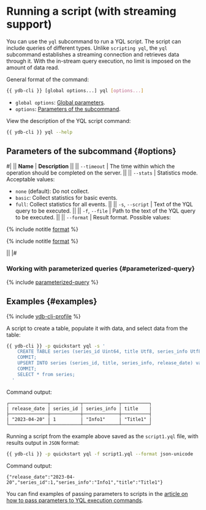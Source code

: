 # Running a script (with streaming support)

You can use the `yql` subcommand to run a YQL script. The script can include queries of different types. Unlike `scripting yql`, the `yql` subcommand establishes a streaming connection and retrieves data through it. With the in-stream query execution, no limit is imposed on the amount of data read.

General format of the command:

```bash
{{ ydb-cli }} [global options...] yql [options...]
```

* `global options`: [Global parameters](commands/global-options.md).
* `options`: [Parameters of the subcommand](#options).

View the description of the YQL script command:

```bash
{{ ydb-cli }} yql --help
```

## Parameters of the subcommand {#options}

#|
|| **Name** | **Description** ||
|| `--timeout` | The time within which the operation should be completed on the server. ||
|| `--stats` | Statistics mode.
Acceptable values:
* `none` (default): Do not collect.
* `basic`: Collect statistics for basic events.
* `full`: Collect statistics for all events.
     ||
|| `-s`, `--script` | Text of the YQL query to be executed. ||
|| `-f`, `--file` | Path to the text of the YQL query to be executed. ||
|| `--format` | Result format.
Possible values:

{% include notitle [format](./_includes/result_format_common.md) %}

{% include notitle [format](./_includes/result_format_csv_tsv.md) %}

||
|#
### Working with parameterized queries {#parameterized-query}

{% include [parameterized-query](../../_includes/parameterized-query.md) %}

## Examples {#examples}

{% include [ydb-cli-profile](../../_includes/ydb-cli-profile.md) %}

A script to create a table, populate it with data, and select data from the table:

```bash
{{ ydb-cli }} -p quickstart yql -s '
    CREATE TABLE series (series_id Uint64, title Utf8, series_info Utf8, release_date Date, PRIMARY KEY (series_id));
    COMMIT;
    UPSERT INTO series (series_id, title, series_info, release_date) values (1, "Title1", "Info1", Cast("2023-04-20" as Date));
    COMMIT;
    SELECT * from series;
  '
```

Command output:

```text
┌──────────────┬───────────┬─────────────┬──────────┐
| release_date | series_id | series_info | title    |
├──────────────┼───────────┼─────────────┼──────────┤
| "2023-04-20" | 1         | "Info1"     | "Title1" |
└──────────────┴───────────┴─────────────┴──────────┘
```

Running a script from the example above saved as the `script1.yql` file, with results output in `JSON` format:

```bash
{{ ydb-cli }} -p quickstart yql -f script1.yql --format json-unicode
```

Command output:

```text
{"release_date":"2023-04-20","series_id":1,"series_info":"Info1","title":"Title1"}
```


You can find examples of passing parameters to scripts in the [article on how to pass parameters to YQL execution commands](parameterized-queries-cli.md).


